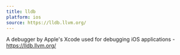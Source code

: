 ```yaml
---
title: lldb
platform: ios
source: https://lldb.llvm.org/
---
```


A debugger by Apple's Xcode used for debugging iOS applications - <https://lldb.llvm.org/>
